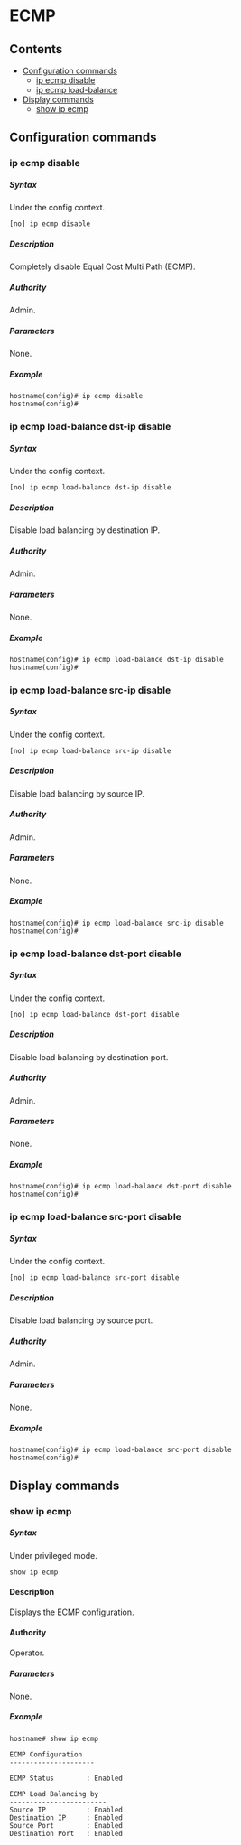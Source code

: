 # ECMP

## Contents
- [Configuration commands](#configuration-commands)
	- [ip ecmp disable](#ip-ecmp-disable)
	- [ip ecmp load-balance](#ip-ecmp-load-balance)
- [Display commands](#display-commands)
	- [show ip ecmp](#show-ip-ecmp)

## Configuration commands

### ip ecmp disable
##### Syntax
Under the config context.

`[no] ip ecmp disable`

##### Description
Completely disable Equal Cost Multi Path (ECMP).

##### Authority
Admin.

##### Parameters
None.

##### Example
```
hostname(config)# ip ecmp disable
hostname(config)#
```

###  ip ecmp load-balance dst-ip disable

##### Syntax
Under the config context.

`[no] ip ecmp load-balance dst-ip disable`

##### Description
Disable load balancing by destination IP.

##### Authority
Admin.

##### Parameters
None.

##### Example
```
hostname(config)# ip ecmp load-balance dst-ip disable
hostname(config)#
```

###  ip ecmp load-balance src-ip disable

##### Syntax
Under the config context.

`[no] ip ecmp load-balance src-ip disable`

##### Description
Disable load balancing by source IP.

##### Authority
Admin.

##### Parameters
None.

##### Example
```
hostname(config)# ip ecmp load-balance src-ip disable
hostname(config)#
```

###  ip ecmp load-balance dst-port disable

##### Syntax
Under the config context.

`[no] ip ecmp load-balance dst-port disable`

##### Description
Disable load balancing by destination port.

##### Authority
Admin.

##### Parameters
None.

##### Example
```
hostname(config)# ip ecmp load-balance dst-port disable
hostname(config)#
```

###  ip ecmp load-balance src-port disable

##### Syntax
Under the config context.

`[no] ip ecmp load-balance src-port disable`

##### Description
Disable load balancing by source port.

##### Authority
Admin.

##### Parameters
None.

##### Example
```
hostname(config)# ip ecmp load-balance src-port disable
hostname(config)#
```

## Display commands

### show ip ecmp

##### Syntax
Under privileged mode.

`show ip ecmp`

#### Description
Displays the ECMP configuration.

#### Authority
Operator.

##### Parameters
None.

##### Example
```
hostname# show ip ecmp

ECMP Configuration
---------------------

ECMP Status        : Enabled

ECMP Load Balancing by
------------------------
Source IP          : Enabled
Destination IP     : Enabled
Source Port        : Enabled
Destination Port   : Enabled

```
